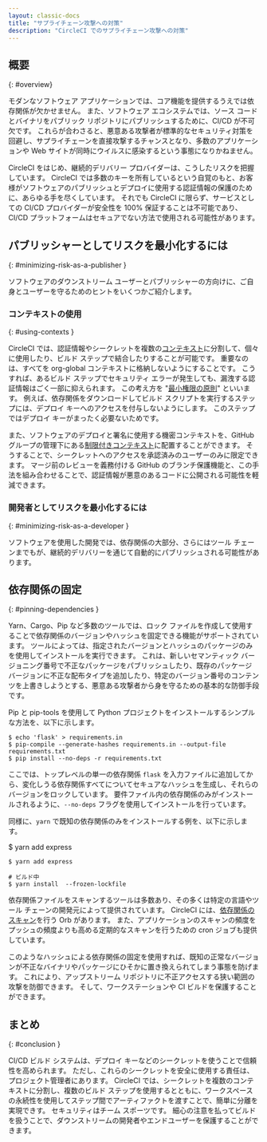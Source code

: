 ```yaml
---
layout: classic-docs
title: "サプライチェーン攻撃への対策"
description: "CircleCI でのサプライチェーン攻撃への対策"
---
```


## 概要
{: #overview}

モダンなソフトウェア アプリケーションでは、コア機能を提供するうえでは依存関係が欠かせません。 また、ソフトウェア エコシステムでは、ソース コードとバイナリをパブリック リポジトリにパブリッシュするために、CI/CD が不可欠です。 これらが合わさると、悪意ある攻撃者が標準的なセキュリティ対策を回避し、サプライチェーンを直接攻撃するチャンスとなり、多数のアプリケーションや Web サイトが同時にウイルスに感染するという事態になりかねません。

CircleCI をはじめ、継続的デリバリー プロバイダーは、こうしたリスクを把握しています。 CircleCI では多数のキーを所有しているという自覚のもと、お客様がソフトウェアのパブリッシュとデプロイに使用する認証情報の保護のために、あらゆる手を尽くしています。 それでも CircleCI に限らず、サービスとしての CI/CD プロバイダーが安全性を 100% 保証することは不可能であり、CI/CD プラットフォームはセキュアでない方法で使用される可能性があります。

## パブリッシャーとしてリスクを最小化するには
{: #minimizing-risk-as-a-publisher }

ソフトウェアのダウンストリーム ユーザーとパブリッシャーの方向けに、ご自身とユーザーを守るためのヒントをいくつかご紹介します。

### コンテキストの使用
{: #using-contexts }

CircleCI では、認証情報やシークレットを複数の[コンテキスト]({{site.baseurl}}/2.0/contexts)に分割して、個々に使用したり、ビルド ステップで結合したりすることが可能です。 重要なのは、すべてを org-global コンテキストに格納しないようにすることです。 こうすれば、あるビルド ステップでセキュリティ エラーが発生しても、漏洩する認証情報はごく一部に抑えられます。 この考え方を "[最小権限の原則](https://ja.wikipedia.org/wiki/%E6%9C%80%E5%B0%8F%E6%A8%A9%E9%99%90%E3%81%AE%E5%8E%9F%E5%89%87)" といいます。 例えば、依存関係をダウンロードしてビルド スクリプトを実行するステップには、デプロイ キーへのアクセスを付与しないようにします。 このステップではデプロイ キーがまったく必要ないためです。

また、ソフトウェアのデプロイと署名に使用する機密コンテキストを、GitHub グループの管理下にある[制限付きコンテキスト]({{site.baseurl}}/2.0/contexts/#restricting-a-context)に配置することができます。 そうすることで、シークレットへのアクセスを承認済みのユーザーのみに限定できます。 マージ前のレビューを義務付ける GitHub のブランチ保護機能と、この手法を組み合わせることで、認証情報が悪意のあるコードに公開される可能性を軽減できます。

### 開発者としてリスクを最小化するには
{: #minimizing-risk-as-a-developer }

ソフトウェアを使用した開発では、依存関係の大部分、さらにはツール チェーンまでもが、継続的デリバリーを通じて自動的にパブリッシュされる可能性があります。

## 依存関係の固定
{: #pinning-dependencies }

Yarn、Cargo、Pip など多数のツールでは、ロック ファイルを作成して使用することで依存関係のバージョンやハッシュを固定できる機能がサポートされています。 ツールによっては、指定されたバージョンとハッシュのパッケージのみを使用してインストールを実行できます。 これは、新しいセマンティック バージョニング番号で不正なパッケージをパブリッシュしたり、既存のパッケージ バージョンに不正な配布タイプを追加したり、特定のバージョン番号のコンテンツを上書きしようとする、悪意ある攻撃者から身を守るための基本的な防御手段です。

Pip と pip-tools を使用して Python プロジェクトをインストールするシンプルな方法を、以下に示します。

```shell
$ echo 'flask' > requirements.in
$ pip-compile --generate-hashes requirements.in --output-file requirements.txt
$ pip install --no-deps -r requirements.txt
```

ここでは、トップレベルの単一の依存関係 `flask` を入力ファイルに追加してから、変化しうる依存関係すべてについてセキュアなハッシュを生成し、それらのバージョンをロックしています。 要件ファイル内の依存関係のみがインストールされるように、`--no-deps` フラグを使用してインストールを行っています。

同様に、`yarn` で既知の依存関係のみをインストールする例を、以下に示します。

$ yarn add express

```shell
$ yarn add express

# ビルド中
$ yarn install  --frozen-lockfile
```

依存関係ファイルをスキャンするツールは多数あり、その多くは特定の言語やツール チェーンの開発元によって提供されています。 CircleCI には、[依存関係のスキャン](https://circleci.com/developer/ja/orbs?query=&category=Security)を行う Orb があります。 また、アプリケーションのスキャンの頻度をプッシュの頻度よりも高める定期的なスキャンを行うための cron ジョブも提供しています。

このようなハッシュによる依存関係の固定を使用すれば、既知の正常なバージョンが不正なバイナリやパッケージにひそかに置き換えられてしまう事態を防げます。 これにより、アップストリーム リポジトリに不正アクセスする狭い範囲の攻撃を防御できます。 そして、ワークステーションや CI ビルドを保護することができます。

## まとめ
{: #conclusion }

CI/CD ビルド システムは、デプロイ キーなどのシークレットを使うことで信頼性を高められます。 ただし、これらのシークレットを安全に使用する責任は、プロジェクト管理者にあります。 CircleCI では、シークレットを複数のコンテキストに分割し、複数のビルド ステップを使用するとともに、ワークスペースの永続性を使用してステップ間でアーティファクトを渡すことで、簡単に分離を実現できす。 セキュリティはチーム スポーツです。 細心の注意を払ってビルドを扱うことで、ダウンストリームの開発者やエンドユーザーを保護することができます。
